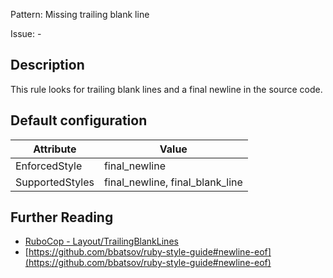 Pattern: Missing trailing blank line

Issue: -

## Description

This rule looks for trailing blank lines and a final newline in the source code.

## Default configuration

Attribute | Value
--- | ---
EnforcedStyle | final_newline
SupportedStyles | final_newline, final_blank_line

## Further Reading

* [RuboCop - Layout/TrailingBlankLines](https://rubocop.readthedocs.io/en/latest/cops_layout/#layouttrailingblanklines)
* [https://github.com/bbatsov/ruby-style-guide#newline-eof](https://github.com/bbatsov/ruby-style-guide#newline-eof)
